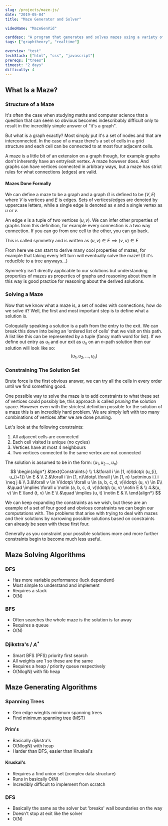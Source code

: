 ```yaml
---
slug: /projects/maze-js/
date: "2019-05-04"
title: "Maze Generator and Solver"

videoName: "MazeGenVid"

carddesc: "A program that generates and solves mazes using a variety of seemingly unrelated graph algorithms."
tags: ["graphtheory", "realtime"]

overview: "test"
techStack: ["html", "css", "javascript"]
prereqs: ["trees"]
timeest: "2 days"
difficulty: 4
---
```


## What Is a Maze?
### Structure of a Maze
It's often the case when studying maths and computer science that a question that can seem so obvious becomes indescribably difficult only to result in the incredibly simple answer of "it's a graph".

But what is a graph exactly? Most simply put it's a set of nodes and that are interconnected. In the case of a maze there's a set of cells in a grid structure and each cell can be connected to at most four adjacent cells.

A maze is a little bit of an extension on a graph though, for example graphs don't inherently have an entry/exit vertex. A maze however does. And graphs can have vertices connected in arbitrary ways, but a maze has strict rules for what connections (edges) are valid.

#### Mazes Done Formally
We can define a maze to be a graph and a graph $G$ is defined to be $(V, E)$ where $V$ is vertices and $E$ is edges. Sets of vertices/edges are denoted by uppercase letters, while a single edge is denoted as $e$ and a single vertex as $u$ or $v$.

An edge $e$ is a tuple of two vertices $(u, v)$. We can infer other properties of graphs from this definition, for example every connection is a two way connection. If you can go from one cell to the other, you can go back.

This is called symmetry and is written as $(u, v) \in E \implies (v, u) \in E$

From here we can start to derive many cool properties of mazes, for example that taking every left turn will eventually solve the maze! (If it's reducible to a tree anyways...)

Symmetry isn't directly applicable to our solutions but understanding properties of mazes as properties of graphs and reasoning about them in this way is good practice for reasoning about the derived solutions.

### Solving a Maze
Now that we know what a maze is, a set of nodes with connections, how do we solve it? Well, the first and most important step is to define what a solution is.

Coloquially speaking a solution is a path from the entry to the exit. We can break this down into being an 'ordered list of cells' that we visit on this path. A list like this can be represented by a tuple (fancy math word for list). If we define out entry as $u_{1}$ and our exit as $u_{n}$ on an $n$-path solution then our solution will look like so:
$$
(u_{1}, u_{2}, \ldots, u_{n})
$$

### Constraining The Solution Set
Brute force is the first obvious answer, we can try all the cells in every order until we find something good.

One possible way to solve the maze is to add constraints to what these set of vertices could possibly be, this approach is called *pruning* the solution space. However even with the strictest definition possible for the solution of a maze this is an incredibly hard problem. We are simply left with too many combinations of vertices after we are done pruning.

Let's look at the following constraints:
1. All adjacent cells are connected
2. Each cell visited is unique (no cycles)
3. Vertices have at most 4 neighbours
4. Two vertices connected to the same vertex are not connected

The solution is assumed to be in the form: $(u_{1}, u_{2} \ldots, u_{n})$
$$
\begin{align*}
&\text{Constraints:} \\
1.&\forall i \in [1, n)\ldotp\ (u_{i}, u_{i+1}) \in E & \\
2.&\forall i \in [1, n)\ldotp\ \forall j \in [1, n) \setminus i.\ i \neq j & \\
3.&\forall v \in V\ldotp\ \forall u \in (a, b, c, d, v)\ldotp\ (u, v) \in E\\ &\quad \implies \forall u \notin (a, b, c, d, v)\ldotp\ (u, v) \notin E & \\
4.&(u, v) \in E \land (t, v) \in E \\ &\quad \implies (u, t) \notin E & \\
\end{align*}
$$

We can keep expanding the constraints as we wish, but these are an example of a set of four good and obvious constraints we can begin our computations with. The problems that arise with trying to deal with mazes and their solutions by narrowing possible solutions based on constraints can already be seen with these first four.

Generally as you constraint your possible solutions more and more further constraints begin to become much less useful.

## Maze Solving Algorithms
### DFS
- Has more variable performance (luck dependent)
- Most simple to understand and implement
- Requires a stack
- O(N)

### BFS
- Often searches the whole maze is the solution is far away
- Requires a queue
- O(N)

### Djikstra's / $A^{*}$
- Smart BFS (PFS) priority first search
- All weights are 1 so these are the same
- Requires a heap / priority queue respectively
- O(NlogN) with fib heap

## Maze Generating Algorithms
### Spanning Trees
- Gen edge wieghts minimum spanning trees
- Find minimum spanning tree (MST)

#### Prim's
- Basically djikstra's
- O(NlogN) with heap
- Harder than DFS, easier than Kruskal's

#### Kruskal's
- Requires a find union set (complex data structure)
- Runs in basically O(N)
- Incredibly difficult to implement from scratch

### DFS
- Basically the same as the solver but 'breaks' wall boundaries on the way
- Doesn't stop at exit like the solver
- O(N)

